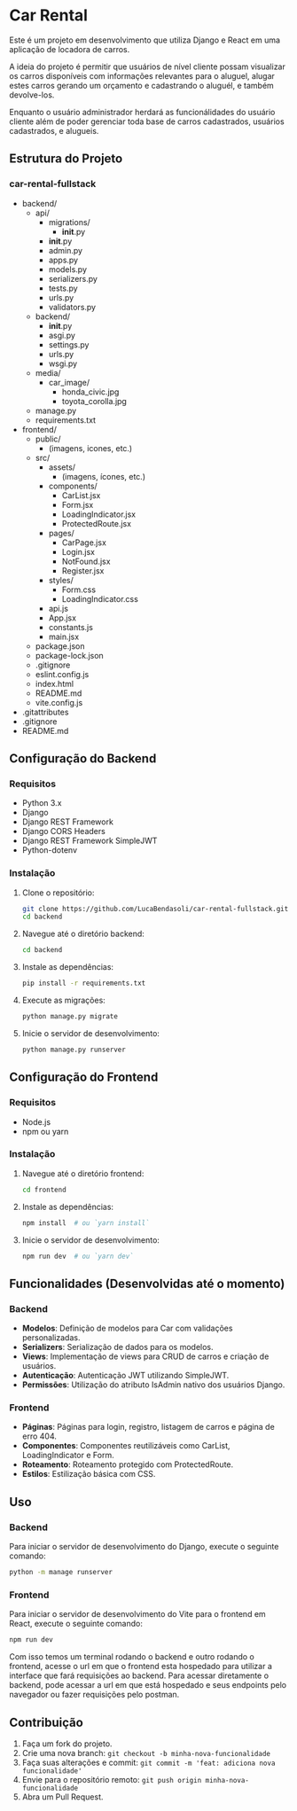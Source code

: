 # Car Rental

Este é um projeto em desenvolvimento que utiliza Django e React em uma aplicação de locadora de carros.

A ideia do projeto é permitir que usuários de nível cliente possam visualizar os carros disponíveis com informações
relevantes para o aluguel, alugar estes carros gerando um orçamento e cadastrando o aluguél, e também devolve-los.

Enquanto o usuário administrador herdará as funcionálidades do usuário cliente além de poder gerenciar toda base
de carros cadastrados, usuários cadastrados, e alugueis.

## Estrutura do Projeto

### car-rental-fullstack
- backend/
    - api/
        - migrations/
            - __init__.py
        - __init__.py
        - admin.py
        - apps.py
        - models.py
        - serializers.py
        - tests.py
        - urls.py
        - validators.py
    - backend/
        - __init__.py
        - asgi.py
        - settings.py
        - urls.py
        - wsgi.py
    - media/
        - car_image/
            - honda_civic.jpg
            - toyota_corolla.jpg
    - manage.py
    - requirements.txt
- frontend/
    - public/
        - (imagens, icones, etc.)
    - src/
        - assets/
            - (imagens, ícones, etc.)
        - components/
            - CarList.jsx
            - Form.jsx
            - LoadingIndicator.jsx
            - ProtectedRoute.jsx
        - pages/
            - CarPage.jsx
            - Login.jsx
            - NotFound.jsx
            - Register.jsx
        - styles/
            - Form.css
            - LoadingIndicator.css
        - api.js
        - App.jsx
        - constants.js
        - main.jsx
    - package.json
    - package-lock.json
    - .gitignore
    - eslint.config.js
    - index.html
    - README.md
    - vite.config.js
- .gitattributes
- .gitignore
- README.md

## Configuração do Backend

### Requisitos

- Python 3.x
- Django
- Django REST Framework
- Django CORS Headers
- Django REST Framework SimpleJWT
- Python-dotenv

### Instalação

1. Clone o repositório:
    ```sh
    git clone https://github.com/LucaBendasoli/car-rental-fullstack.git
    cd backend
    ```

2. Navegue até o diretório backend:
    ```sh
    cd backend
    ```

3. Instale as dependências:
    ```sh
    pip install -r requirements.txt
    ```

4. Execute as migrações:
    ```sh
    python manage.py migrate
    ```

5. Inicie o servidor de desenvolvimento:
    ```sh
    python manage.py runserver
    ```

## Configuração do Frontend

### Requisitos

- Node.js
- npm ou yarn

### Instalação

1. Navegue até o diretório frontend:
    ```sh
    cd frontend
    ```

2. Instale as dependências:
    ```sh
    npm install  # ou `yarn install`
    ```

3. Inicie o servidor de desenvolvimento:
    ```sh
    npm run dev  # ou `yarn dev`
    ```

## Funcionalidades (Desenvolvidas até o momento)

### Backend

- **Modelos**: Definição de modelos para Car com validações personalizadas.
- **Serializers**: Serialização de dados para os modelos.
- **Views**: Implementação de views para CRUD de carros e criação de usuários.
- **Autenticação**: Autenticação JWT utilizando SimpleJWT.
- **Permissões**: Utilização do atributo IsAdmin nativo dos usuários Django.

### Frontend

- **Páginas**: Páginas para login, registro, listagem de carros e página de erro 404.
- **Componentes**: Componentes reutilizáveis como CarList, LoadingIndicator e Form.
- **Roteamento**: Roteamento protegido com ProtectedRoute.
- **Estilos**: Estilização básica com CSS.

## Uso

### Backend

Para iniciar o servidor de desenvolvimento do Django, execute o seguinte comando:

```sh
python -m manage runserver
```

### Frontend

Para iniciar o servidor de desenvolvimento do Vite para o frontend em React, execute o seguinte comando:

```sh
npm run dev
```

Com isso temos um terminal rodando o backend e outro rodando o frontend, acesse o url em que o frontend esta hospedado para utilizar a interface que fará requisições ao backend.
Para acessar diretamente o backend, pode acessar a url em que está hospedado e seus endpoints pelo navegador ou fazer requisições pelo postman.

## Contribuição

1. Faça um fork do projeto.
2. Crie uma nova branch: `git checkout -b minha-nova-funcionalidade`
3. Faça suas alterações e commit: `git commit -m 'feat: adiciona nova funcionalidade'`
4. Envie para o repositório remoto: `git push origin minha-nova-funcionalidade`
5. Abra um Pull Request.
